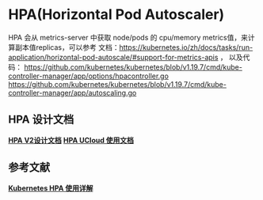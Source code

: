 

# HPA(Horizontal Pod Autoscaler)
HPA 会从 metrics-server 中获取 node/pods 的 cpu/memory metrics值，来计算副本值replicas，可以参考
文档：https://kubernetes.io/zh/docs/tasks/run-application/horizontal-pod-autoscale/#support-for-metrics-apis ，
以及代码：
https://github.com/kubernetes/kubernetes/blob/v1.19.7/cmd/kube-controller-manager/app/options/hpacontroller.go
https://github.com/kubernetes/kubernetes/blob/v1.19.7/cmd/kube-controller-manager/app/autoscaling.go




## HPA 设计文档
**[HPA V2设计文档](https://github.com/kubernetes/community/blob/master/contributors/design-proposals/autoscaling/hpa-v2.md)**
**[HPA UCloud 使用文档](https://docs.ucloud.cn/uk8s/bestpractice/autoscaling/hpa)**


## 参考文献
**[Kubernetes HPA 使用详解](https://www.qikqiak.com/post/k8s-hpa-usage/)**

